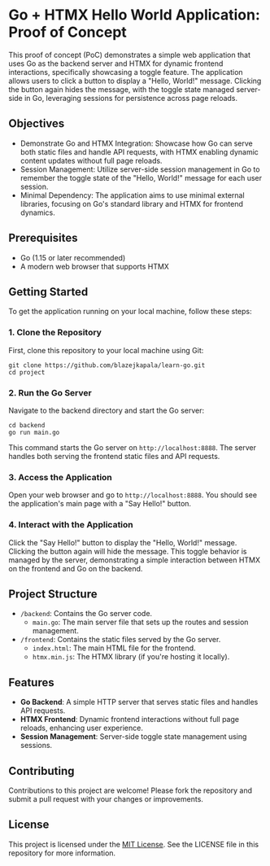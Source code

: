 # Go + HTMX Hello World Application: Proof of Concept

This proof of concept (PoC) demonstrates a simple web application that uses Go as the backend server and HTMX for dynamic frontend interactions, specifically showcasing a toggle feature. The application allows users to click a button to display a "Hello, World!" message. Clicking the button again hides the message, with the toggle state managed server-side in Go, leveraging sessions for persistence across page reloads.

## Objectives

- Demonstrate Go and HTMX Integration: Showcase how Go can serve both static files and handle API requests, with HTMX enabling dynamic content updates without full page reloads.
- Session Management: Utilize server-side session management in Go to remember the toggle state of the "Hello, World!" message for each user session.
- Minimal Dependency: The application aims to use minimal external libraries, focusing on Go's standard library and HTMX for frontend dynamics.

## Prerequisites

- Go (1.15 or later recommended)
- A modern web browser that supports HTMX

## Getting Started

To get the application running on your local machine, follow these steps:

### 1. Clone the Repository

First, clone this repository to your local machine using Git:

```
git clone https://github.com/blazejkapala/learn-go.git
cd project
```


### 2. Run the Go Server

Navigate to the backend directory and start the Go server:

```
cd backend
go run main.go
```


This command starts the Go server on `http://localhost:8888`. The server handles both serving the frontend static files and API requests.

### 3. Access the Application

Open your web browser and go to `http://localhost:8888`. You should see the application's main page with a "Say Hello!" button.

### 4. Interact with the Application

Click the "Say Hello!" button to display the "Hello, World!" message. Clicking the button again will hide the message. This toggle behavior is managed by the server, demonstrating a simple interaction between HTMX on the frontend and Go on the backend.

## Project Structure

- `/backend`: Contains the Go server code.
  - `main.go`: The main server file that sets up the routes and session management.
- `/frontend`: Contains the static files served by the Go server.
  - `index.html`: The main HTML file for the frontend.
  - `htmx.min.js`: The HTMX library (if you're hosting it locally).

## Features

- **Go Backend**: A simple HTTP server that serves static files and handles API requests.
- **HTMX Frontend**: Dynamic frontend interactions without full page reloads, enhancing user experience.
- **Session Management**: Server-side toggle state management using sessions.

## Contributing

Contributions to this project are welcome! Please fork the repository and submit a pull request with your changes or improvements.

## License

This project is licensed under the [MIT License](LICENSE). See the LICENSE file in this repository for more information.
